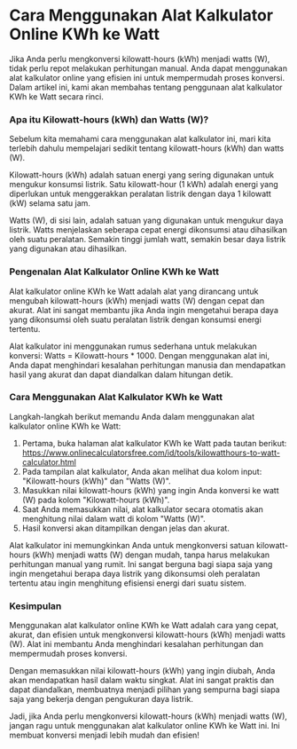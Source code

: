 Cara Menggunakan Alat Kalkulator Online KWh ke Watt
===================================================

Jika Anda perlu mengkonversi kilowatt-hours (kWh) menjadi watts (W), tidak perlu repot melakukan perhitungan manual. Anda dapat menggunakan alat kalkulator online yang efisien ini untuk mempermudah proses konversi. Dalam artikel ini, kami akan membahas tentang penggunaan alat kalkulator KWh ke Watt secara rinci.

### Apa itu Kilowatt-hours (kWh) dan Watts (W)?

Sebelum kita memahami cara menggunakan alat kalkulator ini, mari kita terlebih dahulu mempelajari sedikit tentang kilowatt-hours (kWh) dan watts (W).

Kilowatt-hours (kWh) adalah satuan energi yang sering digunakan untuk mengukur konsumsi listrik. Satu kilowatt-hour (1 kWh) adalah energi yang diperlukan untuk menggerakkan peralatan listrik dengan daya 1 kilowatt (kW) selama satu jam.

Watts (W), di sisi lain, adalah satuan yang digunakan untuk mengukur daya listrik. Watts menjelaskan seberapa cepat energi dikonsumsi atau dihasilkan oleh suatu peralatan. Semakin tinggi jumlah watt, semakin besar daya listrik yang digunakan atau dihasilkan.

### Pengenalan Alat Kalkulator Online KWh ke Watt

Alat kalkulator online KWh ke Watt adalah alat yang dirancang untuk mengubah kilowatt-hours (kWh) menjadi watts (W) dengan cepat dan akurat. Alat ini sangat membantu jika Anda ingin mengetahui berapa daya yang dikonsumsi oleh suatu peralatan listrik dengan konsumsi energi tertentu.

Alat kalkulator ini menggunakan rumus sederhana untuk melakukan konversi: Watts = Kilowatt-hours \* 1000. Dengan menggunakan alat ini, Anda dapat menghindari kesalahan perhitungan manusia dan mendapatkan hasil yang akurat dan dapat diandalkan dalam hitungan detik.

### Cara Menggunakan Alat Kalkulator KWh ke Watt

Langkah-langkah berikut memandu Anda dalam menggunakan alat kalkulator online KWh ke Watt:

1. Pertama, buka halaman alat kalkulator KWh ke Watt pada tautan berikut: <https://www.onlinecalculatorsfree.com/id/tools/kilowatthours-to-watt-calculator.html>
2. Pada tampilan alat kalkulator, Anda akan melihat dua kolom input: "Kilowatt-hours (kWh)" dan "Watts (W)".
3. Masukkan nilai kilowatt-hours (kWh) yang ingin Anda konversi ke watt (W) pada kolom "Kilowatt-hours (kWh)".
4. Saat Anda memasukkan nilai, alat kalkulator secara otomatis akan menghitung nilai dalam watt di kolom "Watts (W)".
5. Hasil konversi akan ditampilkan dengan jelas dan akurat.

Alat kalkulator ini memungkinkan Anda untuk mengkonversi satuan kilowatt-hours (kWh) menjadi watts (W) dengan mudah, tanpa harus melakukan perhitungan manual yang rumit. Ini sangat berguna bagi siapa saja yang ingin mengetahui berapa daya listrik yang dikonsumsi oleh peralatan tertentu atau ingin menghitung efisiensi energi dari suatu sistem.

### Kesimpulan

Menggunakan alat kalkulator online KWh ke Watt adalah cara yang cepat, akurat, dan efisien untuk mengkonversi kilowatt-hours (kWh) menjadi watts (W). Alat ini membantu Anda menghindari kesalahan perhitungan dan mempermudah proses konversi.

Dengan memasukkan nilai kilowatt-hours (kWh) yang ingin diubah, Anda akan mendapatkan hasil dalam waktu singkat. Alat ini sangat praktis dan dapat diandalkan, membuatnya menjadi pilihan yang sempurna bagi siapa saja yang bekerja dengan pengukuran daya listrik.

Jadi, jika Anda perlu mengkonversi kilowatt-hours (kWh) menjadi watts (W), jangan ragu untuk menggunakan alat kalkulator online KWh ke Watt ini. Ini membuat konversi menjadi lebih mudah dan efisien!